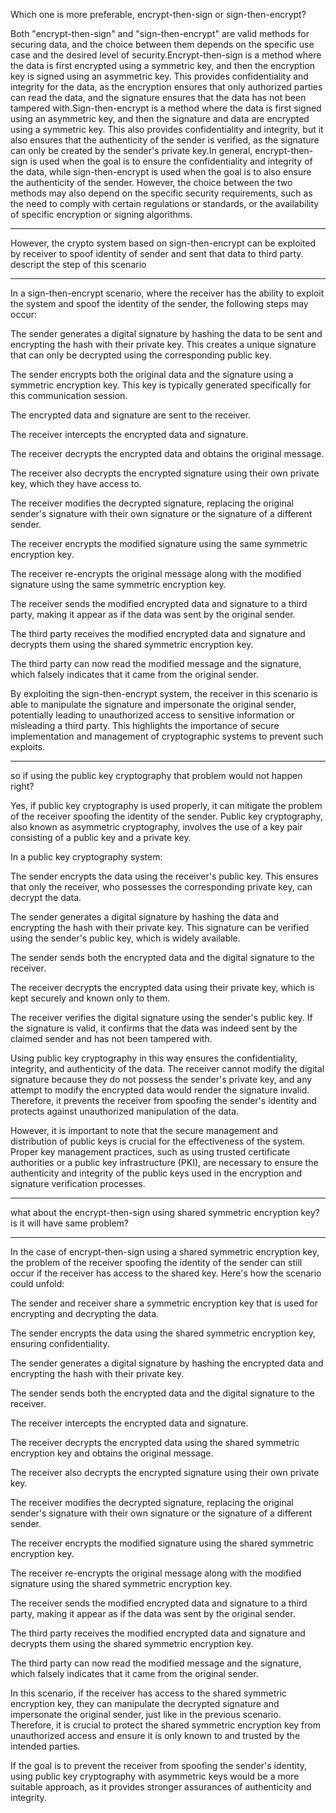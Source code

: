Which one is more preferable, encrypt-then-sign or sign-then-encrypt?

Both "encrypt-then-sign" and "sign-then-encrypt" are valid methods for securing data, and the choice between them depends on the specific use case and the desired level of security.Encrypt-then-sign is a method where the data is first encrypted using a symmetric key, and then the encryption key is signed using an asymmetric key. This provides confidentiality and integrity for the data, as the encryption ensures that only authorized parties can read the data, and the signature ensures that the data has not been tampered with.Sign-then-encrypt is a method where the data is first signed using an asymmetric key, and then the signature and data are encrypted using a symmetric key. This also provides confidentiality and integrity, but it also ensures that the authenticity of the sender is verified, as the signature can only be created by the sender's private key.In general, encrypt-then-sign is used when the goal is to ensure the confidentiality and integrity of the data, while sign-then-encrypt is used when the goal is to also ensure the authenticity of the sender. However, the choice between the two methods may also depend on the specific security requirements, such as the need to comply with certain regulations or standards, or the availability of specific encryption or signing algorithms.

---------------------------------------------------------

However, the crypto system based on sign-then-encrypt can be exploited by receiver to spoof identity of sender and sent that data to third party.
descript the step of this scenario

---------------------------------------------------------

In a sign-then-encrypt scenario, where the receiver has the ability to exploit the system and spoof the identity of the sender, the following steps may occur:

The sender generates a digital signature by hashing the data to be sent and encrypting the hash with their private key. This creates a unique signature that can only be decrypted using the corresponding public key.

The sender encrypts both the original data and the signature using a symmetric encryption key. This key is typically generated specifically for this communication session.

The encrypted data and signature are sent to the receiver.

The receiver intercepts the encrypted data and signature.

The receiver decrypts the encrypted data and obtains the original message.

The receiver also decrypts the encrypted signature using their own private key, which they have access to.

The receiver modifies the decrypted signature, replacing the original sender's signature with their own signature or the signature of a different sender.

The receiver encrypts the modified signature using the same symmetric encryption key.

The receiver re-encrypts the original message along with the modified signature using the same symmetric encryption key.

The receiver sends the modified encrypted data and signature to a third party, making it appear as if the data was sent by the original sender.

The third party receives the modified encrypted data and signature and decrypts them using the shared symmetric encryption key.

The third party can now read the modified message and the signature, which falsely indicates that it came from the original sender.

By exploiting the sign-then-encrypt system, the receiver in this scenario is able to manipulate the signature and impersonate the original sender, potentially leading to unauthorized access to sensitive information or misleading a third party. This highlights the importance of secure implementation and management of cryptographic systems to prevent such exploits.


---------------------------------------------------------



so if using the public key cryptography that problem would not happen right?


Yes, if public key cryptography is used properly, it can mitigate the problem of the receiver spoofing the identity of the sender. Public key cryptography, also known as asymmetric cryptography, involves the use of a key pair consisting of a public key and a private key.

In a public key cryptography system:

The sender encrypts the data using the receiver's public key. This ensures that only the receiver, who possesses the corresponding private key, can decrypt the data.

The sender generates a digital signature by hashing the data and encrypting the hash with their private key. This signature can be verified using the sender's public key, which is widely available.

The sender sends both the encrypted data and the digital signature to the receiver.

The receiver decrypts the encrypted data using their private key, which is kept securely and known only to them.

The receiver verifies the digital signature using the sender's public key. If the signature is valid, it confirms that the data was indeed sent by the claimed sender and has not been tampered with.

Using public key cryptography in this way ensures the confidentiality, integrity, and authenticity of the data. The receiver cannot modify the digital signature because they do not possess the sender's private key, and any attempt to modify the encrypted data would render the signature invalid. Therefore, it prevents the receiver from spoofing the sender's identity and protects against unauthorized manipulation of the data.

However, it is important to note that the secure management and distribution of public keys is crucial for the effectiveness of the system. Proper key management practices, such as using trusted certificate authorities or a public key infrastructure (PKI), are necessary to ensure the authenticity and integrity of the public keys used in the encryption and signature verification processes.

---------------------------------------------------------

what about the encrypt-then-sign using shared symmetric encryption key? is it will have same problem?





---------------------------------------------------------


In the case of encrypt-then-sign using a shared symmetric encryption key, the problem of the receiver spoofing the identity of the sender can still occur if the receiver has access to the shared key. Here's how the scenario could unfold:

The sender and receiver share a symmetric encryption key that is used for encrypting and decrypting the data.

The sender encrypts the data using the shared symmetric encryption key, ensuring confidentiality.

The sender generates a digital signature by hashing the encrypted data and encrypting the hash with their private key.

The sender sends both the encrypted data and the digital signature to the receiver.

The receiver intercepts the encrypted data and signature.

The receiver decrypts the encrypted data using the shared symmetric encryption key and obtains the original message.

The receiver also decrypts the encrypted signature using their own private key.

The receiver modifies the decrypted signature, replacing the original sender's signature with their own signature or the signature of a different sender.

The receiver encrypts the modified signature using the shared symmetric encryption key.

The receiver re-encrypts the original message along with the modified signature using the shared symmetric encryption key.

The receiver sends the modified encrypted data and signature to a third party, making it appear as if the data was sent by the original sender.

The third party receives the modified encrypted data and signature and decrypts them using the shared symmetric encryption key.

The third party can now read the modified message and the signature, which falsely indicates that it came from the original sender.

In this scenario, if the receiver has access to the shared symmetric encryption key, they can manipulate the decrypted signature and impersonate the original sender, just like in the previous scenario. Therefore, it is crucial to protect the shared symmetric encryption key from unauthorized access and ensure it is only known to and trusted by the intended parties.

If the goal is to prevent the receiver from spoofing the sender's identity, using public key cryptography with asymmetric keys would be a more suitable approach, as it provides stronger assurances of authenticity and integrity.